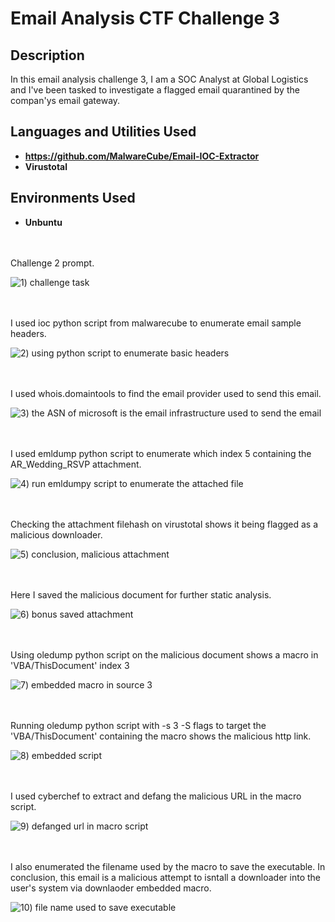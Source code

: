 # Email Analysis CTF Challenge 3

<h2>Description</h2>
In this email analysis challenge 3, I am a SOC Analyst at Global Logistics and I've been tasked to investigate a flagged email quarantined by the compan'ys email gateway. 


<h2>Languages and Utilities Used</h2>

- <b>https://github.com/MalwareCube/Email-IOC-Extractor</b>
- <b>Virustotal</b>


<h2>Environments Used </h2>

- <b>Unbuntu</b> 

<br />
<br />
Challenge 2 prompt.

![1) challenge task](https://github.com/user-attachments/assets/b723d86b-93db-41de-8698-7b35c8c84b63)

<br />
<br />
I used ioc python script from malwarecube to enumerate email sample headers.

![2) using python script to enumerate basic headers](https://github.com/user-attachments/assets/81dd0739-d363-4c84-a5f0-945a62cf3e64)

<br />
<br />  
I used whois.domaintools to find the email provider used to send this email. 

![3) the ASN of microsoft is the email infrastructure used to send the email](https://github.com/user-attachments/assets/452ad254-4a74-4917-93a1-26852069f0c5)

<br />
<br />
I used emldump python script to enumerate which index 5 containing the AR_Wedding_RSVP attachment. 

![4) run emldumpy script to enumerate the attached file](https://github.com/user-attachments/assets/eb9f9b09-858f-4f52-a48a-ee7e550d2f73)

<br />
<br />
Checking the attachment filehash on virustotal shows it being flagged as a malicious downloader. 

![5) conclusion, malicious attachment](https://github.com/user-attachments/assets/6f95182b-2bb0-464d-8478-fb5a396b680a)

<br />
<br />
Here I saved the malicious document for further static analysis. 

![6) bonus saved attachment](https://github.com/user-attachments/assets/2f92488c-91e2-4b27-a15f-39badb4af301)

<br />
<br />
Using oledump python script on the malicious document shows a macro in 'VBA/ThisDocument' index 3

![7) embedded macro in source 3](https://github.com/user-attachments/assets/056ce058-d060-4c87-b30f-d3723185ef33)

<br />
<br />
Running oledump python script with -s 3 -S flags to target the 'VBA/ThisDocument' containing the macro shows the malicious http link. 

![8) embedded script](https://github.com/user-attachments/assets/cae9b30f-3b7e-4c2b-8bc8-8faa22a740ce)

<br />
<br />
I used cyberchef to extract and defang the malicious URL in the macro script. 

![9) defanged url in macro script](https://github.com/user-attachments/assets/32f6d47d-0561-44b6-8bfd-b0b34e3b3e68)

<br />
<br />
I also enumerated the filename used by the macro to save the executable. In conclusion, this email is a malicious attempt to isntall a downloader into the user's system via downlaoder embedded macro. 

![10) file name used to save executable](https://github.com/user-attachments/assets/fbd9aa64-cba6-4a87-9282-02f17294d00a)
<br />
<br />
